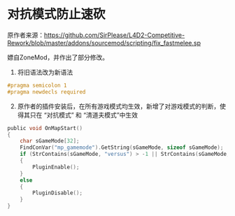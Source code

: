 # 对抗模式防止速砍



原作者来源：https://github.com/SirPlease/L4D2-Competitive-Rework/blob/master/addons/sourcemod/scripting/fix_fastmelee.sp



嫖自ZoneMod，并作出了部分修改。

1. 将旧语法改为新语法

```c
#pragma semicolon 1
#pragma newdecls required
```



2. 原作者的插件安装后，在所有游戏模式均生效，新增了对游戏模式的判断，使得其只在 “对抗模式” 和 “清道夫模式”中生效

```c
public void OnMapStart()
{
    char sGameMode[32];
    FindConVar("mp_gamemode").GetString(sGameMode, sizeof sGameMode);
    if (StrContains(sGameMode, "versus") > -1 || StrContains(sGameMode, "scavenge") > -1)
    {
        PluginEnable();
    }
    else
    {
        PluginDisable();
    }
}
```

